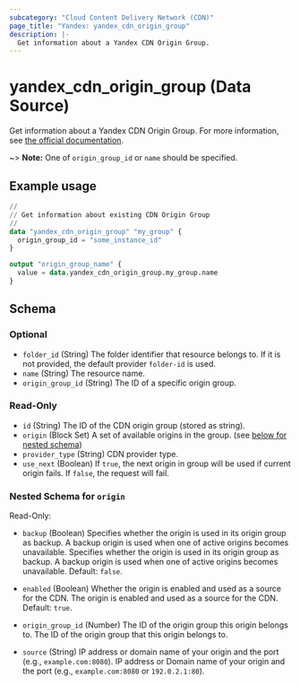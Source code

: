 ```yaml
---
subcategory: "Cloud Content Delivery Network (CDN)"
page_title: "Yandex: yandex_cdn_origin_group"
description: |-
  Get information about a Yandex CDN Origin Group.
---
```


# yandex_cdn_origin_group (Data Source)

Get information about a Yandex CDN Origin Group. For more information, see [the official documentation](https://yandex.cloud/docs/cdn/concepts/origins).

~> **Note:** One of `origin_group_id` or `name` should be specified.

## Example usage

```terraform
//
// Get information about existing CDN Origin Group
//
data "yandex_cdn_origin_group" "my_group" {
  origin_group_id = "some_instance_id"
}

output "origin_group_name" {
  value = data.yandex_cdn_origin_group.my_group.name
}
```

<!-- schema generated by tfplugindocs -->
## Schema

### Optional

- `folder_id` (String) The folder identifier that resource belongs to. If it is not provided, the default provider `folder-id` is used.
- `name` (String) The resource name.
- `origin_group_id` (String) The ID of a specific origin group.

### Read-Only

- `id` (String) The ID of the CDN origin group (stored as string).
- `origin` (Block Set) A set of available origins in the group. (see [below for nested schema](#nestedblock--origin))
- `provider_type` (String) CDN provider type.
- `use_next` (Boolean) If `true`, the next origin in group will be used if current origin fails. If `false`, the request will fail.

<a id="nestedblock--origin"></a>
### Nested Schema for `origin`

Read-Only:

- `backup` (Boolean) Specifies whether the origin is used in its origin group as backup. A backup origin is used when one of active origins becomes unavailable. Specifies whether the origin is used in its origin group as backup. A backup origin is used when one of active origins becomes unavailable. Default: `false`.

- `enabled` (Boolean) Whether the origin is enabled and used as a source for the CDN. The origin is enabled and used as a source for the CDN. Default: `true`.

- `origin_group_id` (Number) The ID of the origin group this origin belongs to. The ID of the origin group that this origin belongs to.

- `source` (String) IP address or domain name of your origin and the port (e.g., `example.com:8080`). IP address or Domain name of your origin and the port (e.g., `example.com:8080` or `192.0.2.1:80`).

